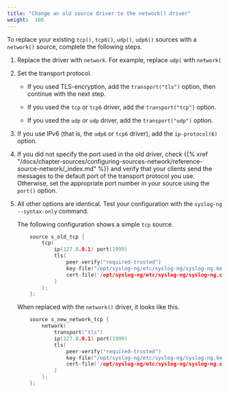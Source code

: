 ```yaml
---
title: "Change an old source driver to the network() driver"
weight:  100
---
```

<!-- DISCLAIMER: This file is based on the syslog-ng Open Source Edition documentation https://github.com/balabit/syslog-ng-ose-guides/commit/2f4a52ee61d1ea9ad27cb4f3168b95408fddfdf2 and is used under the terms of The syslog-ng Open Source Edition Documentation License. The file has been modified by Axoflow. -->

To replace your existing `tcp()`, `tcp6()`, `udp()`, `udp6()` sources with a `network()` source, complete the following steps.

1.  Replace the driver with `network`. For example, replace `udp(` with `network(`

2.  Set the transport protocol.
    
      - If you used TLS-encryption, add the `transport("tls")` option, then continue with the next step.
    
      - If you used the `tcp` or `tcp6` driver, add the `transport("tcp")` option.
    
      - If you used the `udp` or `udp` driver, add the `transport("udp")` option.

3.  If you use IPv6 (that is, the `udp6` or `tcp6` driver), add the `ip-protocol(6)` option.

4.  If you did not specify the port used in the old driver, check {{% xref "/docs/chapter-sources/configuring-sources-network/reference-source-network/_index.md" %}} and verify that your clients send the messages to the default port of the transport protocol you use. Otherwise, set the appropriate port number in your source using the `port()` option.

5.  All other options are identical. Test your configuration with the `syslog-ng --syntax-only` command.
    
    The following configuration shows a simple `tcp` source.
    
    ```c
        source s_old_tcp {
            tcp(
                ip(127.0.0.1) port(1999)
                tls(
                    peer-verify("required-trusted")
                    key-file("/opt/syslog-ng/etc/syslog-ng/syslog-ng.key")
                    cert-file('/opt/syslog-ng/etc/syslog-ng/syslog-ng.crt')
                )
            );
        };
    ```
    
    When replaced with the `network()` driver, it looks like this.
    
    ```c
        source s_new_network_tcp {
            network(
                transport("tls")
                ip(127.0.0.1) port(1999)
                tls(
                    peer-verify("required-trusted")
                    key-file("/opt/syslog-ng/etc/syslog-ng/syslog-ng.key")
                    cert-file('/opt/syslog-ng/etc/syslog-ng/syslog-ng.crt')
                )
            );
        };
    ```
